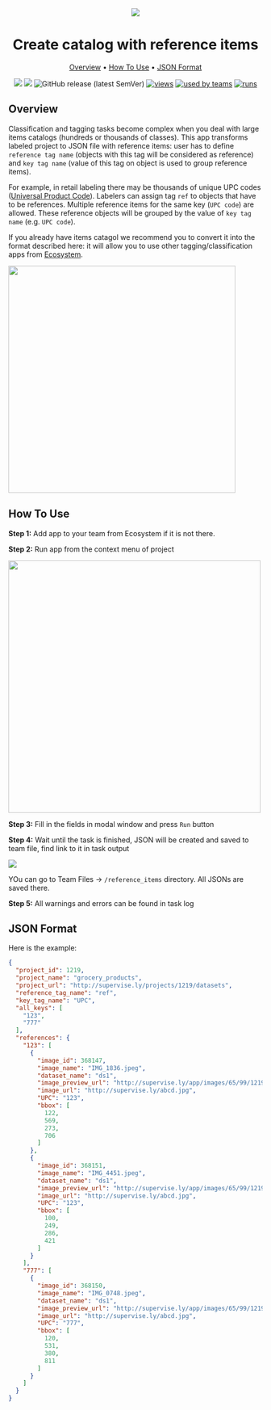<div align="center" markdown>
<img src="https://i.imgur.com/PW7XvLv.png"/>

# Create catalog with reference items

<p align="center">
  <a href="#Overview">Overview</a> •
  <a href="#How-To-Run">How To Use</a> •
  <a href="#JSON-Format">JSON Format</a>
</p>


[![](https://img.shields.io/badge/supervisely-ecosystem-brightgreen)](https://ecosystem.supervise.ly/apps/create-json-with-reference-items)
[![](https://img.shields.io/badge/slack-chat-green.svg?logo=slack)](https://supervise.ly/slack)
![GitHub release (latest SemVer)](https://img.shields.io/github/v/release/supervisely-ecosystem/create-json-with-reference-items)
[![views](https://app.supervise.ly/public/api/v3/ecosystem.counters?repo=supervisely-ecosystem/create-json-with-reference-items&counter=views&label=views)](https://supervise.ly)
[![used by teams](https://app.supervise.ly/public/api/v3/ecosystem.counters?repo=supervisely-ecosystem/create-json-with-reference-items&counter=downloads&label=used%20by%20teams)](https://supervise.ly)
[![runs](https://app.supervise.ly/public/api/v3/ecosystem.counters?repo=supervisely-ecosystem/create-json-with-reference-items&counter=runs&label=runs&123)](https://supervise.ly)

</div>

## Overview

Classification and tagging tasks become complex when you deal with large items catalogs (hundreds or thousands of classes). This app transforms labeled project to JSON file with reference items: user has to define `reference tag name` (objects with this tag will be considered as reference) and `key tag name` (value of this tag on object is used to group reference items). 

For example, in retail labeling there may be thousands of unique  UPC codes ([Universal Product Code](https://en.wikipedia.org/wiki/Universal_Product_Code)). Labelers can assign tag `ref` to objects that have to be references. Multiple reference items for the same key (`UPC code`) are allowed. These reference objects will be grouped by the value of `key tag name` (e.g. `UPC code`).

If you already have items catagol we recommend you to convert it into the format described here: it will allow you to use other tagging/classification apps from [Ecosystem](https://ecosystem.supervise.ly/). 

<img src="https://i.imgur.com/OrLDCxg.png" width="450px"/>

## How To Use

**Step 1:** Add app to your team from Ecosystem if it is not there.

**Step 2:** Run app from the context menu of project

<img src="https://i.imgur.com/78nH5U0.png" width="500px"/>

**Step 3:** Fill in the fields in modal window and press `Run` button

**Step 4:** Wait until the task is finished, JSON will be created and saved to team file, find link to it in task output

<img src="https://i.imgur.com/xG3gRbz.png"/>

YOu can go to Team Files -> `/reference_items` directory. All JSONs are saved there.

**Step 5:** All warnings and errors can be found in task log


## JSON Format

Here is the example:

```json
{
  "project_id": 1219,
  "project_name": "grocery_products",
  "project_url": "http://supervise.ly/projects/1219/datasets",
  "reference_tag_name": "ref",
  "key_tag_name": "UPC",
  "all_keys": [
    "123",
    "777"
  ],
  "references": {
    "123": [
      {
        "image_id": 368147,
        "image_name": "IMG_1836.jpeg",
        "dataset_name": "ds1",
        "image_preview_url": "http://supervise.ly/app/images/65/99/1219/1476#image-368147",
        "image_url": "http://supervise.ly/abcd.jpg",
        "UPC": "123",
        "bbox": [
          122,
          569,
          273,
          706
        ]
      },
      {
        "image_id": 368151,
        "image_name": "IMG_4451.jpeg",
        "dataset_name": "ds1",
        "image_preview_url": "http://supervise.ly/app/images/65/99/1219/1476#image-368151",
        "image_url": "http://supervise.ly/abcd.jpg",
        "UPC": "123",
        "bbox": [
          100,
          249,
          286,
          421
        ]
      }
    ],
    "777": [
      {
        "image_id": 368150,
        "image_name": "IMG_0748.jpeg",
        "dataset_name": "ds1",
        "image_preview_url": "http://supervise.ly/app/images/65/99/1219/1476#image-368150",
        "image_url": "http://supervise.ly/abcd.jpg",
        "UPC": "777",
        "bbox": [
          120,
          531,
          380,
          811
        ]
      }
    ]
  }
}
```


